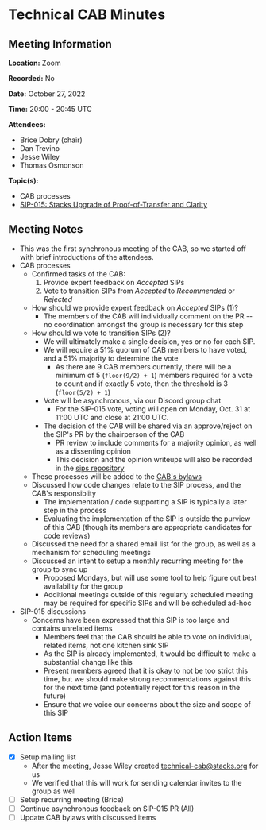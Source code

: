 # Technical CAB Minutes

## Meeting Information

**Location:** Zoom

**Recorded:** No

**Date:** October 27, 2022

**Time:** 20:00 - 20:45 UTC

**Attendees:**

- Brice Dobry (chair)
- Dan Trevino
- Jesse Wiley
- Thomas Osmonson

**Topic(s):**

- CAB processes
- [SIP-015: Stacks Upgrade of Proof-of-Transfer and Clarity](https://github.com/stacksgov/sips/pull/95)

## Meeting Notes

- This was the first synchronous meeting of the CAB, so we started off with
  brief introductions of the attendees.
- CAB processes
  - Confirmed tasks of the CAB:
    1. Provide expert feedback on _Accepted_ SIPs
    2. Vote to transition SIPs from _Accepted_ to _Recommended_ or _Rejected_
  - How should we provide expert feedback on _Accepted_ SIPs (1)?
    - The members of the CAB will individually comment on the PR -- no
      coordination amongst the group is necessary for this step
  - How should we vote to transition SIPs (2)?
    - We will ultimately make a single decision, yes or no for each SIP.
    - We will require a 51% quorum of CAB members to have voted, and a 51%
      majority to determine the vote
      - As there are 9 CAB members currently, there will be a minimum of 5
        (`floor(9/2) + 1`) members required for a vote to count and if exactly 5
        vote, then the threshold is 3 (`floor(5/2) + 1`)
    - Vote will be asynchronous, via our Discord group chat
      - For the SIP-015 vote, voting will open on Monday, Oct. 31 at 11:00 UTC
        and close at 21:00 UTC.
    - The decision of the CAB will be shared via an approve/reject on the SIP's
      PR by the chairperson of the CAB
      - PR review to include comments for a majority opinion, as well as a
        dissenting opinion
      - This decision and the opinion writeups will also be recorded in the
        [sips repository](https://github.com/stacksgov/sips/tree/main/considerations/minutes/technical-cab)
  - These processes will be added to the
    [CAB's bylaws](https://github.com/stacksgov/sips/blob/main/considerations/technical.md#bylaws)
  - Discussed how code changes relate to the SIP process, and the CAB's
    responsiblity
    - The implementation / code supporting a SIP is typically a later step in
      the process
    - Evaluating the implementation of the SIP is outside the purview of this
      CAB (though its members are appropriate candidates for code reviews)
  - Discussed the need for a shared email list for the group, as well as a
    mechanism for scheduling meetings
  - Discussed an intent to setup a monthly recurring meeting for the group to
    sync up
    - Proposed Mondays, but will use some tool to help figure out best
      availability for the group
    - Additional meetings outside of this regularly scheduled meeting may be
      required for specific SIPs and will be scheduled ad-hoc
- SIP-015 discussions
  - Concerns have been expressed that this SIP is too large and contains
    unrelated items
    - Members feel that the CAB should be able to vote on individual, related
      items, not one kitchen sink SIP
    - As the SIP is already implemented, it would be difficult to make a
      substantial change like this
    - Present members agreed that it is okay to not be too strict this time, but
      we should make strong recommendations against this for the next time (and
      potentially reject for this reason in the future)
    - Ensure that we voice our concerns about the size and scope of this SIP

## Action Items

- [x] Setup mailing list
  - After the meeting, Jesse Wiley created technical-cab@stacks.org for us
  - We verified that this will work for sending calendar invites to the group as
    well
- [ ] Setup recurring meeting (Brice)
- [ ] Continue asynchronous feedback on SIP-015 PR (All)
- [ ] Update CAB bylaws with discussed items
